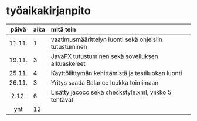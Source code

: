 # työaikakirjanpito

| päivä | aika | mitä tein  |
| :----:|:-----| :-----|
| 11.11. | 1    | vaatimusmäärittelyn luonti sekä ohjeisiin tutustuminen |
| 19.11. | 3    | JavaFX tutustuminen sekä sovelluksen alkuaskeleet |
| 25.11. | 4 | Käyttöliittymän kehittämistä ja testiluokan luonti |
| 26.11. | 3 | Yritys saada Balance luokka toimimaan |
| 2.12. | 6 | Lisätty jacoco sekä checkstyle.xml, viikko 5 tehtävät |
| yht   | 12   | | 

